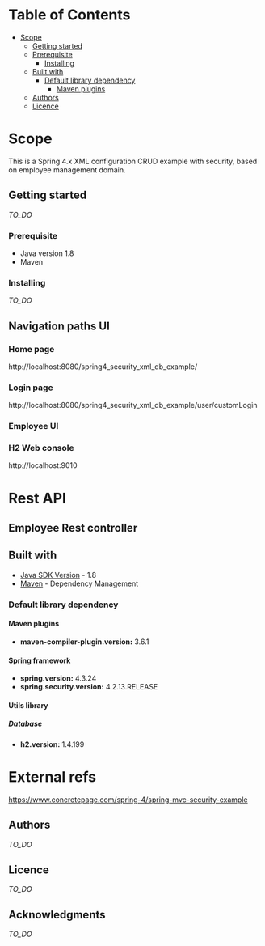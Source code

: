 # Table of Contents

* [Scope](#scope)
  * [Getting started](#getting-started)
  * [Prerequisite](#prerequisite)
    * [Installing](#installing)
  * [Built with](#built-with)
    * [Default library dependency](#default-library-dependency)
      * [Maven plugins](#maven-plugins)
  * [Authors](#authors)  
  * [Licence](#licence)

# Scope

This is a Spring 4.x XML configuration CRUD example with security, based on employee management domain.  

## Getting started
*TO_DO*

### Prerequisite
* Java version 1.8
* Maven 

### Installing
*TO_DO*

## Navigation paths UI

### Home page
http://localhost:8080/spring4_security_xml_db_example/

### Login page

http://localhost:8080/spring4_security_xml_db_example/user/customLogin

### Employee UI  

### H2 Web console
http://localhost:9010


# Rest API
## Employee Rest controller



## Built with
* [Java SDK Version](http://www.oracle.com/technetwork/java/javase/downloads/index.html) - 1.8
* [Maven](https://maven.apache.org/) - Dependency Management

### Default library dependency

#### Maven plugins
* **maven-compiler-plugin.version:** 3.6.1

#### Spring framework
* **spring.version:** 4.3.24  
* **spring.security.version:** 4.2.13.RELEASE

#### Utils library

##### Database
* **h2.version:** 1.4.199

# External refs
https://www.concretepage.com/spring-4/spring-mvc-security-example

## Authors
*TO_DO*

## Licence
*TO_DO*

## Acknowledgments
*TO_DO*

